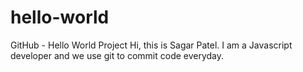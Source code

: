 # hello-world
GitHub - Hello World Project
Hi, this is Sagar Patel. I am a Javascript developer and we use git to commit code everyday. 
